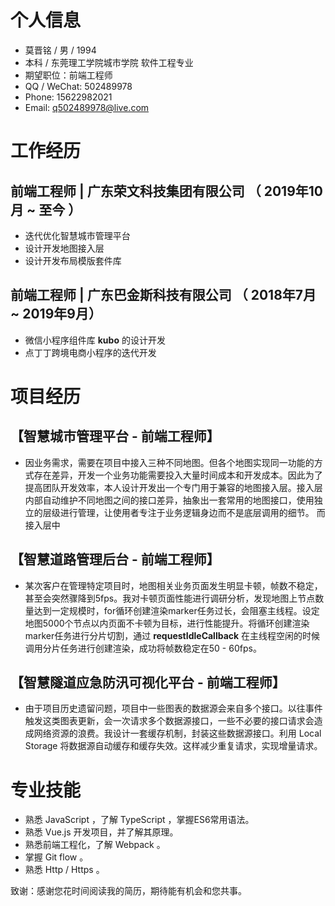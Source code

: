 # 个人信息
- 莫晋铭 / 男 / 1994
- 本科 / 东莞理工学院城市学院 软件工程专业
- 期望职位：前端工程师
- QQ / WeChat: 502489978
- Phone: 15622982021
- Email: q502489978@live.com
  
# 工作经历
## 前端工程师 | 广东荣文科技集团有限公司 （ 2019年10月 ~ 至今 ）
- 迭代优化智慧城市管理平台
- 设计开发地图接入层
- 设计开发布局模版套件库
## 前端工程师 | 广东巴金斯科技有限公司 （ 2018年7月 ~ 2019年9月）
- 微信小程序组件库 **kubo** 的设计开发
- 点丁丁跨境电商小程序的迭代开发

# 项目经历
## 【智慧城市管理平台 - 前端工程师】
- 因业务需求，需要在项目中接入三种不同地图。但各个地图实现同一功能的方式存在差异，开发一个业务功能需要投入大量时间成本和开发成本。因此为了提高团队开发效率，本人设计开发出一个专门用于兼容的地图接入层。接入层内部自动维护不同地图之间的接口差异，抽象出一套常用的地图接口，使用独立的层级进行管理，让使用者专注于业务逻辑身边而不是底层调用的细节。 而接入层中

## 【智慧道路管理后台 - 前端工程师】 
- 某次客户在管理特定项目时，地图相关业务页面发生明显卡顿，帧数不稳定，甚至会突然骤降到5fps。我对卡顿页面性能进行调研分析，发现地图上节点数量达到一定规模时，for循环创建渲染marker任务过长，会阻塞主线程。设定地图5000个节点以内页面不卡顿为目标，进行性能提升。将循环创建渲染marker任务进行分片切割，通过 **requestIdleCallback** 在主线程空闲的时候调用分片任务进行创建渲染，成功将帧数稳定在50 - 60fps。
  
## 【智慧隧道应急防汛可视化平台 - 前端工程师】
- 由于项目历史遗留问题，项目中一些图表的数据源会来自多个接口。以往事件触发这类图表更新，会一次请求多个数据源接口，一些不必要的接口请求会造成网络资源的浪费。我设计一套缓存机制，封装这些数据源接口。利用 Local Storage 将数据源自动缓存和缓存失效。这样减少重复请求，实现增量请求。


# 专业技能
- 熟悉 JavaScript ，了解 TypeScript ，掌握ES6常用语法。
- 熟悉 Vue.js 开发项目，并了解其原理。
- 熟悉前端工程化，了解 Webpack 。
- 掌握 Git flow 。
- 熟悉 Http / Https 。
  
致谢：感谢您花时间阅读我的简历，期待能有机会和您共事。